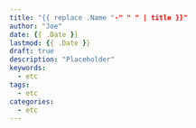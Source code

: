 ```yaml
---
title: "{{ replace .Name "-" " " | title }}"
author: "Joe"
date: {{ .Date }}
lastmod: {{ .Date }}
draft: true
description: "Placeholder"
keywords:
  - etc
tags:
  - etc
categories:
  - etc
---
```


<!-- Abstract -->



<!--more-->



<!-- Content -->
